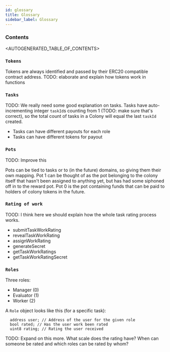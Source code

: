 ```yaml
---
id: glossary
title: Glossary
sidebar_label: Glossary
---
```


### Contents

<AUTOGENERATED_TABLE_OF_CONTENTS>

### `Tokens`

Tokens are always identified and passed by their ERC20 compatible contract address. TODO: elaborate and explain how tokens work in functions

### `Tasks`

TODO: We really need some good explanation on tasks.
Tasks have auto-incrementing integer `taskId`s counting from 1 (TODO: make sure that's correct), so the total count of tasks in a Colony will equal the last `taskId` created.
- Tasks can have different payouts for each role
- Tasks can have different tokens for payout

### `Pots`

TODO: Improve this

Pots can be tied to tasks or to (in the future) domains, so giving them their own mapping.
Pot 1  can be thought of as the pot belonging to the colony itself that hasn't been assigned
to anything yet, but has had some siphoned off in to the reward pot.
Pot 0 is the pot containing funds that can be paid to holders of colony tokens in the future.


### `Rating of work`

TOOD: I think here we should explain how the whole task rating process works.

- submitTaskWorkRating
- revealTaskWorkRating
- assignWorkRating
- generateSecret
- getTaskWorkRatings
- getTaskWorkRatingSecret

### `Roles`

Three roles:
 - Manager (0)
 - Evaluator (1)
 - Worker (2)

A `Role` object looks like this (for a specific task):

```solidity
  address user; // Address of the user for the given role
  bool rated; // Has the user work been rated
  uint8 rating; // Rating the user received
```

TODO: Expand on this more. What scale does the rating have? When can someone be rated and which roles can be rated by whom?
